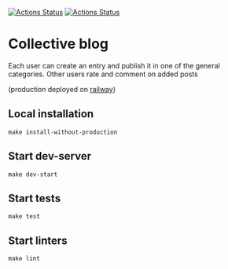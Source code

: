 [![Actions Status](https://github.com/maddbuzz/rails-project-64/actions/workflows/CI.yml/badge.svg)](https://github.com/maddbuzz/rails-project-64/actions/workflows/CI.yml)
[![Actions Status](https://github.com/maddbuzz/rails-project-64/workflows/hexlet-check/badge.svg)](https://github.com/maddbuzz/rails-project-64/actions)

# Collective blog

Each user can create an entry and publish it in one of the general categories. Other users rate and comment on added posts

(production deployed on [railway](https://maddbuzz-blog-production.up.railway.app/))

## Local installation
```
make install-without-production
```
## Start dev-server
```
make dev-start
```
## Start tests
```
make test
```
## Start linters
```
make lint
```
